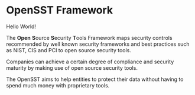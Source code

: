 # OpenSST Framework

Hello World!

The **Open** **S**ource **S**ecurity **T**ools Framework maps security controls recommended by well known security frameworks and best practices such as NIST, CIS and PCI to open source security tools.

Companies can achieve a certain degree of compliance and security maturity by making use of open source security tools.

The OpenSST aims to help entities to protect their data without having to spend much money with proprietary tools.
